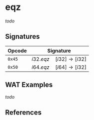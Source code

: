 
# eqz

_todo_




## Signatures

| Opcode | Signature |
|--------|-----------|
| `0x45` | $i32.eqz \quad [ i32 ] \to [ i32 ]$ |
| `0x50` | $i64.eqz \quad [ i64 ] \to [ i32 ]$ |



## WAT Examples

_todo_


## References

[^§2.4.1]: _WebAssembly Core Specification: Numeric Instructions_ - <https://webassembly.github.io/spec/core/bikeshed/#numeric-instructions%E2%91%A0>

